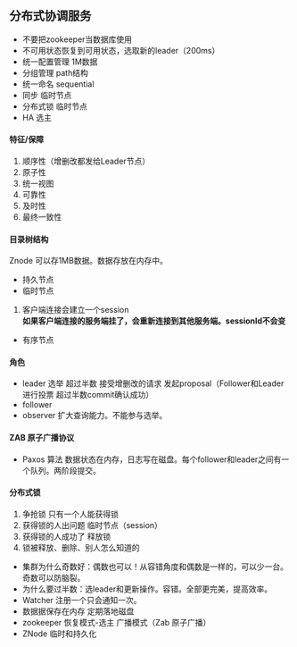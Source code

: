 ## 分布式协调服务
- 不要把zookeeper当数据库使用
- 不可用状态恢复到可用状态，选取新的leader（200ms）
- 统一配置管理 1M数据
- 分组管理 path结构
- 统一命名 sequential
- 同步 临时节点
- 分布式锁 临时节点
- HA 选主
#### 特征/保障
1. 顺序性（增删改都发给Leader节点）
2. 原子性
3. 统一视图
4. 可靠性
5. 及时性
6. 最终一致性
#### 目录树结构
Znode 可以存1MB数据。数据存放在内存中。
- 持久节点
- 临时节点
1. 客户端连接会建立一个session  
**如果客户端连接的服务端挂了，会重新连接到其他服务端。sessionId不会变**
- 有序节点
#### 角色
- leader 选举 超过半数 接受增删改的请求 发起proposal（Follower和Leader进行投票 超过半数commit确认成功）
- follower
- observer
扩大查询能力。不能参与选举。
#### ZAB 原子广播协议
- Paxos 算法
数据状态在内存，日志写在磁盘。每个follower和leader之间有一个队列。两阶段提交。
#### 分布式锁
1. 争抢锁 只有一个人能获得锁
2. 获得锁的人出问题 临时节点（session）
3. 获得锁的人成功了 释放锁
4. 锁被释放、删除、别人怎么知道的


- 集群为什么奇数好：偶数也可以！从容错角度和偶数是一样的，可以少一台。奇数可以防脑裂。
- 为什么要过半数：选leader和更新操作。容错。全部更完美，提高效率。
- Watcher 注册一个只会通知一次。
- 数据据保存在内存 定期落地磁盘
- zookeeper 恢复模式-选主 广播模式（Zab 原子广播）
- ZNode 临时和持久化